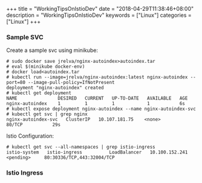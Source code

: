 +++
title = "WorkingTipsOnIstioDev"
date = "2018-04-29T11:38:46+08:00"
description = "WorkingTipsOnIstioDev"
keywords = ["Linux"]
categories = ["Linux"]
+++
### Sample SVC
Create a sample svc using minikube:    

```
# sudo docker save jrelva/nginx-autoindex>autoindex.tar
# eval $(minikube docker-env)
# docker load<autoindex.tar
# kubectl run --image=jrelva/nginx-autoindex:latest nginx-autoindex --port=80 --image-pull-policy=IfNotPresent
deployment "nginx-autoindex" created
# kubectl get deployment
NAME               DESIRED   CURRENT   UP-TO-DATE   AVAILABLE   AGE
nginx-autoindex    1         1         1            1           6s
# kubectl expose deployment nginx-autoindex --name nginx-autoindex-svc
# kubectl get svc | grep nginx
nginx-autoindex-svc   ClusterIP   10.107.181.75    <none>        80/TCP           29s
```

Istio Configuration:    

```
# kubectl get svc --all-namespaces | grep istio-ingress
istio-system   istio-ingress          LoadBalancer   10.100.152.241   <pending>     80:30336/TCP,443:32004/TCP  
```
### Istio Ingress

